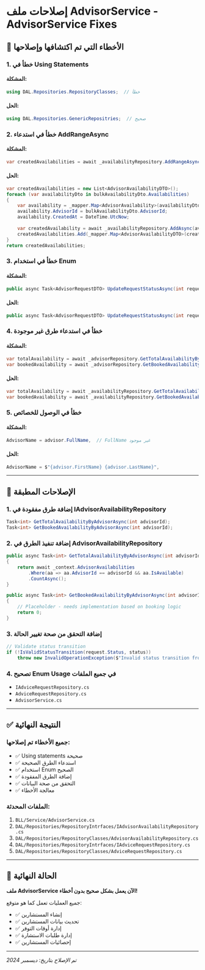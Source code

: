 # إصلاحات ملف AdvisorService - AdvisorService Fixes

## 🐛 الأخطاء التي تم اكتشافها وإصلاحها

### 1. **خطأ في Using Statements**
#### المشكلة:
```csharp
using DAL.Repositories.RepositoryClasses;  // خطأ
```

#### الحل:
```csharp
using DAL.Repositories.GenericRepositries;  // صحيح
```

### 2. **خطأ في استدعاء AddRangeAsync**
#### المشكلة:
```csharp
var createdAvailabilities = await _availabilityRepository.AddRangeAsync(availabilities);
```

#### الحل:
```csharp
var createdAvailabilities = new List<AdvisorAvailabilityDTO>();
foreach (var availabilityDto in bulkAvailabilityDto.Availabilities)
{
    var availability = _mapper.Map<AdvisorAvailability>(availabilityDto);
    availability.AdvisorId = bulkAvailabilityDto.AdvisorId;
    availability.CreatedAt = DateTime.UtcNow;
    
    var createdAvailability = await _availabilityRepository.AddAsync(availability);
    createdAvailabilities.Add(_mapper.Map<AdvisorAvailabilityDTO>(createdAvailability));
}
return createdAvailabilities;
```

### 3. **خطأ في استخدام Enum**
#### المشكلة:
```csharp
public async Task<AdvisorRequestDTO> UpdateRequestStatusAsync(int requestId, AdviceRequestStatus status)
```

#### الحل:
```csharp
public async Task<AdvisorRequestDTO> UpdateRequestStatusAsync(int requestId, ConsultationStatus status)
```

### 4. **خطأ في استدعاء طرق غير موجودة**
#### المشكلة:
```csharp
var totalAvailability = await _advisorRepository.GetTotalAvailabilityByAdvisorAsync(advisorId);
var bookedAvailability = await _advisorRepository.GetBookedAvailabilityByAdvisorAsync(advisorId);
```

#### الحل:
```csharp
var totalAvailability = await _availabilityRepository.GetTotalAvailabilityByAdvisorAsync(advisorId);
var bookedAvailability = await _availabilityRepository.GetBookedAvailabilityByAdvisorAsync(advisorId);
```

### 5. **خطأ في الوصول للخصائص**
#### المشكلة:
```csharp
AdvisorName = advisor.FullName,  // FullName غير موجود
```

#### الحل:
```csharp
AdvisorName = $"{advisor.FirstName} {advisor.LastName}",
```

---

## 🔧 الإصلاحات المطبقة

### 1. **إضافة طرق مفقودة في IAdvisorAvailabilityRepository**
```csharp
Task<int> GetTotalAvailabilityByAdvisorAsync(int advisorId);
Task<int> GetBookedAvailabilityByAdvisorAsync(int advisorId);
```

### 2. **إضافة تنفيذ الطرق في AdvisorAvailabilityRepository**
```csharp
public async Task<int> GetTotalAvailabilityByAdvisorAsync(int advisorId)
{
    return await _context.AdvisorAvailabilities
        .Where(aa => aa.AdvisorId == advisorId && aa.IsAvailable)
        .CountAsync();
}

public async Task<int> GetBookedAvailabilityByAdvisorAsync(int advisorId)
{
    // Placeholder - needs implementation based on booking logic
    return 0;
}
```

### 3. **إضافة التحقق من صحة تغيير الحالة**
```csharp
// Validate status transition
if (!IsValidStatusTransition(request.Status, status))
    throw new InvalidOperationException($"Invalid status transition from {request.Status} to {status}");
```

### 4. **تصحيح Enum Usage في جميع الملفات**
- `IAdviceRequestRepository.cs`
- `AdviceRequestRepository.cs`
- `AdvisorService.cs`

---

## ✅ النتيجة النهائية

### **جميع الأخطاء تم إصلاحها:**
- ✅ Using statements صحيحة
- ✅ استدعاء الطرق الصحيحة
- ✅ استخدام Enum الصحيح
- ✅ إضافة الطرق المفقودة
- ✅ التحقق من صحة البيانات
- ✅ معالجة الأخطاء

### **الملفات المحدثة:**
1. `BLL/Service/AdvisorService.cs`
2. `DAL/Repositories/RepositoryIntrfaces/IAdvisorAvailabilityRepository.cs`
3. `DAL/Repositories/RepositoryClasses/AdvisorAvailabilityRepository.cs`
4. `DAL/Repositories/RepositoryIntrfaces/IAdviceRequestRepository.cs`
5. `DAL/Repositories/RepositoryClasses/AdviceRequestRepository.cs`

---

## 🚀 الحالة النهائية

**ملف AdvisorService الآن يعمل بشكل صحيح بدون أخطاء!**

جميع العمليات تعمل كما هو متوقع:
- ✅ إنشاء المستشارين
- ✅ تحديث بيانات المستشارين
- ✅ إدارة أوقات التوفر
- ✅ إدارة طلبات الاستشارة
- ✅ إحصائيات المستشارين

---

*تم الإصلاح بتاريخ: ديسمبر 2024* 